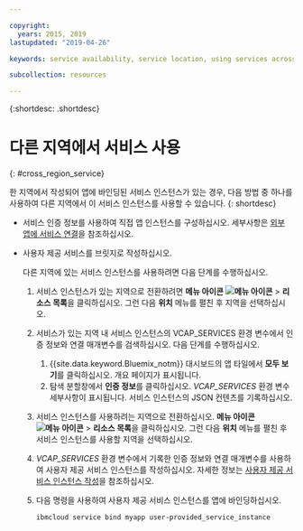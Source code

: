 ```yaml
---

copyright:
  years: 2015, 2019
lastupdated: "2019-04-26"

keywords: service availability, service location, using services across regions

subcollection: resources

---
```


{:shortdesc: .shortdesc}

# 다른 지역에서 서비스 사용
{: #cross_region_service}

한 지역에서 작성되어 앱에 바인딩된 서비스 인스턴스가 있는 경우, 다음 방법 중 하나를 사용하여 다른 지역에서 이 서비스 인스턴스를 사용할 수 있습니다.
{: shortdesc}

  * 서비스 인증 정보를 사용하여 직접 앱 인스턴스를 구성하십시오. 세부사항은 [외부 앱에 서비스 연결](/docs/resources?topic=resources-externalapp#externalapp)을 참조하십시오.
  * 사용자 제공 서비스를 브릿지로 작성하십시오.

	다른 지역에 있는 서비스 인스턴스를 사용하려면 다음 단계를 수행하십시오.

      1. 서비스 인스턴스가 있는 지역으로 전환하려면 **메뉴 아이콘 ![메뉴 아이콘](../icons/icon_hamburger.svg)** > **리소스 목록**을 클릭하십시오. 그런 다음 **위치** 메뉴를 펼친 후 지역을 선택하십시오.

      2. 서비스가 있는 지역 내 서비스 인스턴스의 VCAP_SERVICES 환경 변수에서 인증 정보와 연결 매개변수를 검색하십시오. 다음 단계를 수행하십시오.

	       1. {{site.data.keyword.Bluemix_notm}} 대시보드의 앱 타일에서 **모두 보기**를 클릭하십시오. 개요 페이지가 표시됩니다.
	       2. 탐색 분할창에서 **인증 정보**를 클릭하십시오. *VCAP_SERVICES* 환경 변수 세부사항이 표시됩니다. 서비스 인스턴스의 JSON 컨텐츠를 기록하십시오.

      3. 서비스 인스턴스를 사용하려는 지역으로 전환하십시오. **메뉴 아이콘 ![메뉴 아이콘](../icons/icon_hamburger.svg)** > **리소스 목록**을 클릭하십시오. 그런 다음 **위치** 메뉴를 펼친 후 서비스 인스턴스를 사용할 지역을 선택하십시오.

      4. *VCAP_SERVICES* 환경 변수에서 기록한 인증 정보와 연결 매개변수를 사용하여 사용자 제공 서비스 인스턴스를 작성하십시오. 자세한 정보는 [사용자 제공 서비스 인스턴스 작성](/docs/apps/tutorials?topic=creating-apps-add-resource#user_provide_services)을 참조하십시오. 

      5. 다음 명령을 사용하여 사용자 제공 서비스 인스턴스를 앱에 바인딩하십시오.

	     ```
	     ibmcloud service bind myapp user-provided_service_instance
	     ```
